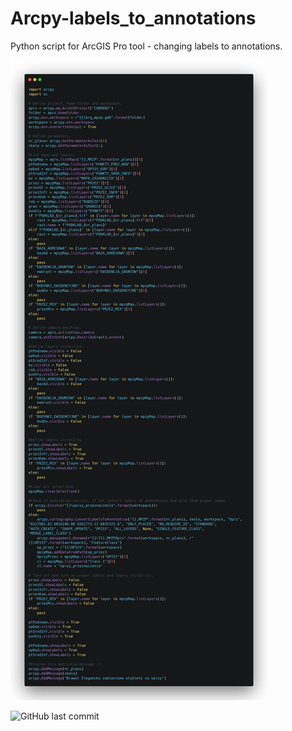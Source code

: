 # Arcpy-labels_to_annotations
Python script for ArcGIS Pro tool - changing labels to annotations.

<img src="https://github.com/MarekLas/Arcpy-labels_to_annotations/blob/main/code_with_descriptions.png" />

![GitHub last commit](https://img.shields.io/github/last-commit/MarekLas/Arcpy-labels_to_annotations)
